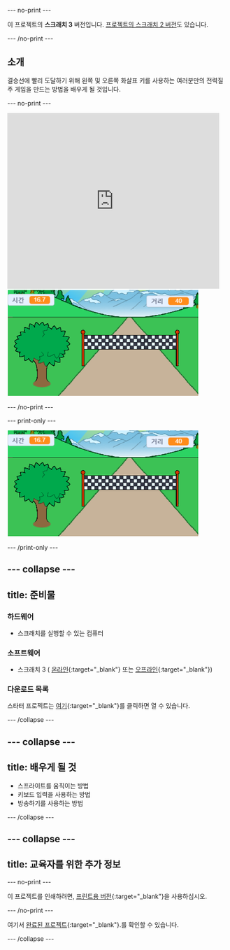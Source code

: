 --- no-print ---

이 프로젝트의 **스크래치 3** 버전입니다. [프로젝트의 스크래치 2 버전](https://projects.raspberrypi.org/ko-KR/projects/sprint-scratch2)도 있습니다.

--- /no-print ---

## 소개

결승선에 빨리 도달하기 위해 왼쪽 및 오른쪽 화살표 키를 사용하는 여러분만의 전력질주 게임을 만드는 방법을 배우게 될 것입니다.

--- no-print ---

<div class="scratch-preview">
  <iframe allowtransparency="true" width="485" height="402" src="https://scratch.mit.edu/projects/embed/420624378/?autostart=false" frameborder="0" scrolling="no"></iframe>
  <img src="images/sprint-final.png">
</div>

--- /no-print ---

--- print-only ---

![완료 된 프로젝트](images/sprint-final.png)

--- /print-only ---


--- collapse ---
---
title: 준비물
---

### 하드웨어

+ 스크래치를 실행할 수 있는 컴퓨터

### 소프트웨어

+ 스크래치 3 ( [온라인](https://rpf.io/scratchon){:target="_blank"} 또는 [오프라인](https://rpf.io/scratchoff){:target="_blank"})

### 다운로드 목록

스타터 프로젝트는 [여기](https://rpf.io/p/ko-KR/sprint-go){:target="_blank"}를 클릭하면 열 수 있습니다.

--- /collapse ---

--- collapse ---
---
title: 배우게 될 것
---

- 스프라이트를 움직이는 방법
- 키보드 입력을 사용하는 방법
- 방송하기를 사용하는 방법

--- /collapse ---

--- collapse ---
---
title: 교육자를 위한 추가 정보
---

--- no-print ---

이 프로젝트를 인쇄하려면, [프린트용 버전](https://projects.raspberrypi.org/ko-KR/projects/sprint/print){:target="_blank"}을 사용하십시오.

--- /no-print ---

여기서 [완료된 프로젝트](https://rpf.io/p/ko-KR/sprint-get){:target="_blank"}.를 확인할 수 있습니다.

--- /collapse ---


